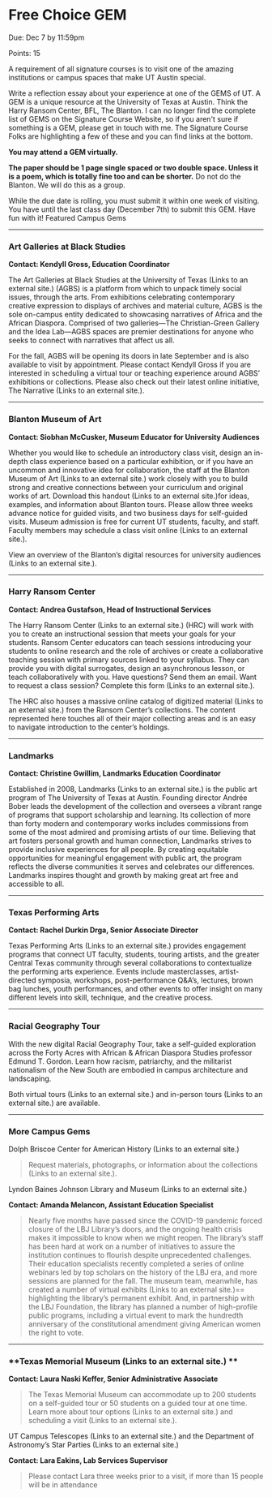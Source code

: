﻿<!--2020-11-30-UGS-GF-->

# Free Choice GEM

Due: Dec 7 by 11:59pm 

Points: 15

A requirement of all signature courses is to visit one of the amazing institutions or campus spaces that make UT Austin special.

Write a reflection essay about your experience at one of the GEMS of UT. A GEM is a unique resource at the University of Texas at Austin. Think the Harry Ransom Center, BFL, The Blanton. I can no longer find the complete list of GEMS on the Signature Course Website, so if you aren't sure if something is a GEM, please get in touch with me. The Signature Course Folks are highlighting a few of these and you can find links at the bottom.

**You may attend a GEM virtually.**

**The paper should be 1 page single spaced or two double space. Unless it is a poem, which is totally fine too and can be shorter.** Do not do the Blanton. We will do this as a group.

While the due date is rolling, you must submit it within one week of visiting. You have until the last class day (December 7th) to submit this GEM. Have fun with it!
Featured Campus Gems

---

### **Art Galleries at Black Studies**

**Contact: Kendyll Gross, Education Coordinator**

The Art Galleries at Black Studies at the University of Texas (Links to an external site.) (AGBS) is a platform from which to unpack timely social issues, through the arts. From exhibitions celebrating contemporary creative expression to displays of archives and material culture, AGBS is the sole on-campus entity dedicated to showcasing narratives of Africa and the African Diaspora. Comprised of two galleries—The Christian-Green Gallery and the Idea Lab—AGBS spaces are premier destinations for anyone who seeks to connect with narratives that affect us all.

For the fall, AGBS will be opening its doors in late September and is also available to visit by appointment. Please contact Kendyll Gross if you are interested in scheduling a virtual tour or teaching experience around AGBS’ exhibitions or collections. Please also check out their latest online initiative, The Narrative (Links to an external site.).

---

### **Blanton Museum of Art**

**Contact: Siobhan McCusker, Museum Educator for University Audiences**

Whether you would like to schedule an introductory class visit, design an in-depth class experience based on a particular exhibition, or if you have an uncommon and innovative idea for collaboration, the staff at the Blanton Museum of Art (Links to an external site.) work closely with you to build strong and creative connections between your curriculum and original works of art. Download this handout (Links to an external site.)for ideas, examples, and information about Blanton tours. Please allow three weeks advance notice for guided visits, and two business days for self-guided visits. Museum admission is free for current UT students, faculty, and staff. Faculty members may schedule a class visit online (Links to an external site.).

View an overview of the Blanton’s digital resources for university audiences (Links to an external site.).

---

### **Harry Ransom Center**

**Contact: Andrea Gustafson, Head of Instructional Services**

The Harry Ransom Center (Links to an external site.) (HRC) will work with you to create an instructional session that meets your goals for your students. Ransom Center educators can teach sessions introducing your students to online research and the role of archives or create a collaborative teaching session with primary sources linked to your syllabus. They can provide you with digital surrogates, design an asynchronous lesson, or teach collaboratively with you. Have questions? Send them an email. Want to request a class session? Complete this form (Links to an external site.).

The HRC also houses a massive online catalog of digitized material (Links to an external site.) from the Ransom Center’s collections. The content represented here touches all of their major collecting areas and is an easy to navigate introduction to the center’s holdings.

---

### **Landmarks**

**Contact: Christine Gwillim, Landmarks Education Coordinator**

Established in 2008, Landmarks (Links to an external site.) is the public art program of The University of Texas at Austin. Founding director Andrée Bober leads the development of the collection and oversees a vibrant range of programs that support scholarship and learning. Its collection of more than forty modern and contemporary works includes commissions from some of the most admired and promising artists of our time. Believing that art fosters personal growth and human connection, Landmarks strives to provide inclusive experiences for all people. By creating equitable opportunities for meaningful engagement with public art, the program reflects the diverse communities it serves and celebrates our differences. Landmarks inspires thought and growth by making great art free and accessible to all.

---

### **Texas Performing Arts**

**Contact: Rachel Durkin Drga, Senior Associate Director**

Texas Performing Arts (Links to an external site.) provides engagement programs that connect UT faculty, students, touring artists, and the greater Central Texas community through several collaborations to contextualize the performing arts experience. Events include masterclasses, artist-directed symposia, workshops, post-performance Q&A’s, lectures, brown bag lunches, youth performances, and other events to offer insight on many different levels into skill, technique, and the creative process.

---

### **Racial Geography Tour**

With the new digital Racial Geography Tour, take a self-guided exploration across the Forty Acres with African & African Diaspora Studies professor Edmund T. Gordon. Learn how racism, patriarchy, and the militarist nationalism of the New South are embodied in campus architecture and landscaping.

Both virtual tours (Links to an external site.) and in-person tours (Links to an external site.) are available.

---

### **More Campus Gems**

Dolph Briscoe Center for American History (Links to an external site.)

> Request materials, photographs, or information about the collections (Links to an external site.).

Lyndon Baines Johnson Library and Museum (Links to an external site.)

**Contact: Amanda Melancon, Assistant Education Specialist**

> Nearly five months have passed since the COVID-19 pandemic forced closure of the LBJ Library’s doors, and the ongoing health crisis makes it impossible to know when we might reopen. The library’s staff has been hard at work on a number of initiatives to assure the institution continues to flourish despite unprecedented challenges. Their education specialists recently completed a series of online webinars led by top scholars on the history of the LBJ era, and more sessions are planned for the fall. The museum team, meanwhile, has created a number of virtual exhibits (Links to an external site.)== highlighting the library’s permanent exhibit. And, in partnership with the LBJ Foundation, the library has planned a number of high-profile public programs, including a virtual event to mark the hundredth anniversary of the constitutional amendment giving American women the right to vote.

---

### **Texas Memorial Museum (Links to an external site.) **

**Contact: Laura Naski Keffer, Senior Administrative Associate**
> The Texas Memorial Museum can accommodate up to 200 students on a self-guided tour or 50 students on a guided tour at one time. Learn more about tour options (Links to an external site.) and scheduling a visit (Links to an external site.).

UT Campus Telescopes (Links to an external site.) and the Department of Astronomy’s Star Parties (Links to an external site.)

**Contact: Lara Eakins, Lab Services Supervisor**

> Please contact Lara three weeks prior to a visit, if more than 15 people will be in attendance
